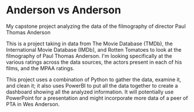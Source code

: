 # Anderson vs Anderson
My capstone project analyzing the data of the filmography of director Paul Thomas Anderson

This is a project taking in data from The Movie Database (TMDb), the International Movie Database (IMDb), and Rotten Tomatoes to look at the filmography of Paul Thomas Anderson. I'm looking specifically at the various ratings across the data sources, the actors present in each of his films, and the MPAA ratings.

This project uses a combination of Python to gather the data, examine it, and clean it; it also uses PowerBI to put all the data together to create a dashboard showing all the analyzed information. It will potentially use PowerPoint for a presentation and might incorporate more data of a peer of PTA in Wes Anderson.
